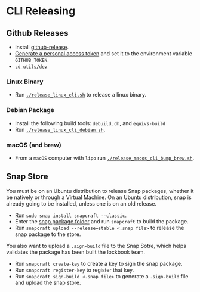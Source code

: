 # CLI Releasing

## Github Releases

- Install [github-release](https://github.com/github-release/github-release).
- [Generate a personal access token](https://docs.github.com/en/authentication/keeping-your-account-and-data-secure/creating-a-personal-access-token)
  and set it to the environment variable `GITHUB_TOKEN`.
- [`cd utils/dev`](/utils/dev/)

### Linux Binary
- Run [`./release_linux_cli.sh`](/utils/dev/release_linux_cli.sh) to release a linux binary.

### Debian Package
- Install the following build tools: `debuild`, `dh`, and `equivs-build`
- Run [`./release_linux_cli_debian.sh`](/utils/dev/build-lockbook-debian/release_linux_cli_debian.sh).

### macOS (and brew)

- From a `macOS` computer with `lipo` run [`./release_macos_cli_bump_brew.sh`](/utils/dev/build-lockbook-debian/release_linux_cli_debian.sh).

## Snap Store

You must be on an Ubuntu distribution to release Snap packages, whether it be natively or through a
Virtual Machine. On an Ubuntu distribution, snap is already going to be installed, unless one is on an old release.

- Run `sudo snap install snapcraft --classic`.
- Enter the [snap package folder](/utils/dev/snap-packages/lockbook) and run `snapcraft` to build the package.
- Run `snapcraft upload --release=stable <.snap file>` to release the snap package to the store.

You also want to upload a `.sign-build` file to the Snap Sotre, which helps validates the package has been built 
the lockbook team.

- Run `snapcraft create-key` to create a key to sign the snap package.
- Run `snapcraft register-key` to register that key.
- Run `snapcraft sign-build <.snap file>` to generate a `.sign-build` file and upload the snap store.